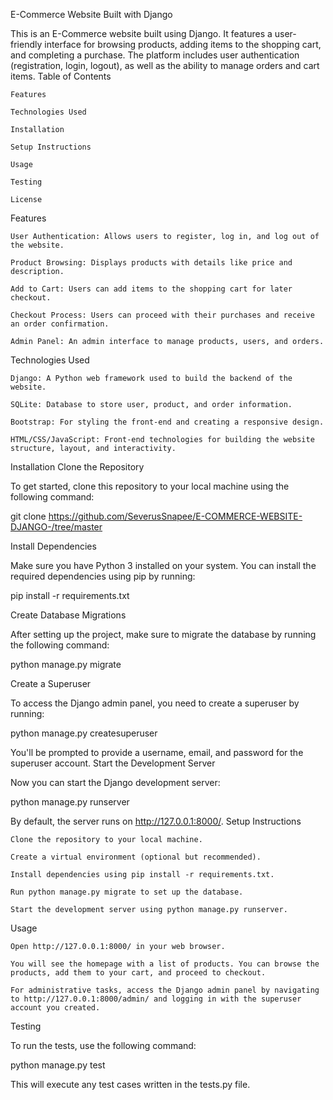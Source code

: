E-Commerce Website Built with Django

This is an E-Commerce website built using Django. It features a user-friendly interface for browsing products, adding items to the shopping cart, and completing a purchase. The platform includes user authentication (registration, login, logout), as well as the ability to manage orders and cart items.
Table of Contents

    Features

    Technologies Used

    Installation

    Setup Instructions

    Usage

    Testing

    License

Features

    User Authentication: Allows users to register, log in, and log out of the website.

    Product Browsing: Displays products with details like price and description.

    Add to Cart: Users can add items to the shopping cart for later checkout.

    Checkout Process: Users can proceed with their purchases and receive an order confirmation.

    Admin Panel: An admin interface to manage products, users, and orders.

Technologies Used

    Django: A Python web framework used to build the backend of the website.

    SQLite: Database to store user, product, and order information.

    Bootstrap: For styling the front-end and creating a responsive design.

    HTML/CSS/JavaScript: Front-end technologies for building the website structure, layout, and interactivity.

Installation
Clone the Repository

To get started, clone this repository to your local machine using the following command:

git clone https://github.com/SeverusSnapee/E-COMMERCE-WEBSITE-DJANGO-/tree/master

Install Dependencies

Make sure you have Python 3 installed on your system. You can install the required dependencies using pip by running:

pip install -r requirements.txt

Create Database Migrations

After setting up the project, make sure to migrate the database by running the following command:

python manage.py migrate

Create a Superuser

To access the Django admin panel, you need to create a superuser by running:

python manage.py createsuperuser

You'll be prompted to provide a username, email, and password for the superuser account.
Start the Development Server

Now you can start the Django development server:

python manage.py runserver

By default, the server runs on http://127.0.0.1:8000/.
Setup Instructions

    Clone the repository to your local machine.

    Create a virtual environment (optional but recommended).

    Install dependencies using pip install -r requirements.txt.

    Run python manage.py migrate to set up the database.

    Start the development server using python manage.py runserver.

Usage

    Open http://127.0.0.1:8000/ in your web browser.

    You will see the homepage with a list of products. You can browse the products, add them to your cart, and proceed to checkout.

    For administrative tasks, access the Django admin panel by navigating to http://127.0.0.1:8000/admin/ and logging in with the superuser account you created.

Testing

To run the tests, use the following command:

python manage.py test

This will execute any test cases written in the tests.py file.
